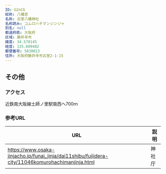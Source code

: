 ```yaml
---
ID: G2nCG
総称: 八幡宮
名称: 古室八幡神社
名称読み: コムロハチマンジンジャ
別名: null
都道府県: 大阪府
区域: 藤井寺市
緯度: 34.570145
経度: 135.609482
郵便番号: 5830013
住所: 大阪府藤井寺市古室2-1-15
---
```


## その他

### アクセス

近鉄南大阪線土師ノ里駅南西へ700ｍ

### 参考URL

| URL                                                                                               | 説明   |
| ------------------------------------------------------------------------------------------------- | ------ |
| https://www.osaka-jinjacho.jp/funai_jinja/dai11shibu/fujiidera-city/11046komurohachimanjinja.html | 神社庁 |
